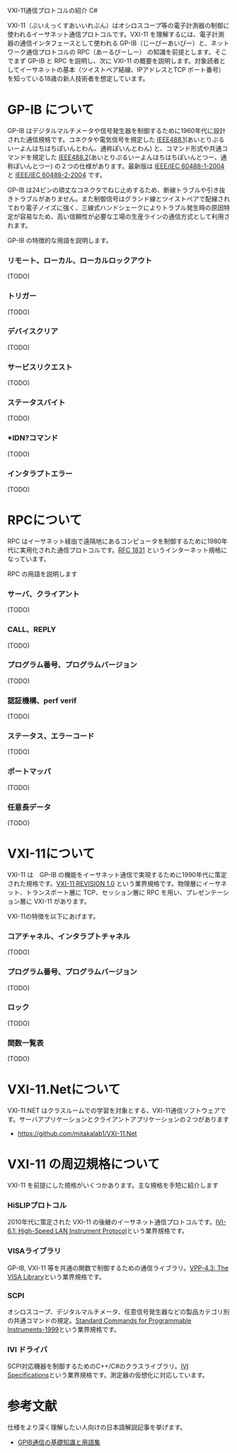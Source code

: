 VXI-11通信プロトコルの紹介
C#

VXI-11（ぶいえっくすあいいれぶん）はオシロスコープ等の電子計測器の制御に使われるイーサネット通信プロトコルです。VXI-11 を理解するには、電子計測器の通信インタフェースとして使われる GP-IB（じーぴーあいびー）と、ネットワーク通信プロトコルの RPC（あーるぴーしー） の知識を前提とします。そこでまず GP-IB と RPC を説明し、次に VXI-11 の概要を説明します。対象読者としてイーサネットの基本（ツイストペア結線、IPアドレスとTCP ポート番号）を知っている18歳の新人技術者を想定しています。

# GP-IB について

GP-IB はデジタルマルチメータや信号発生器を制御するために1960年代に設計された通信規格です。コネクタや電気信号を規定した [IEEE488.1](https://standards.ieee.org/ieee/488/6465/)(あいとりぷるいーよんはちはちぽいんとわん、通称ぽいんとわん) と、コマンド形式や共通コマンドを規定した [IEEE488.2](https://standards.ieee.org/ieee/488.2/717/)(あいとりぷるいーよんはちはちぽいんとつー、通称ぽいんとつー)  の２つの仕様があります。最新版は [IEEE/IEC 60488-1-2004](https://standards.ieee.org/ieee/60488-1/3686/) と [IEEE/IEC 60488-2-2004](https://standards.ieee.org/ieee/60488-2/3632/) です。

GP-IB は24ピンの頑丈なコネクタでねじ止めするため、断線トラブルや引き抜きトラブルがありません。また制御信号はグランド線とツイストぺアで配線されており電子ノイズに強く、三線式ハンドシェークによりトラブル発生時の原因特定が容易なため、高い信頼性が必要な工場の生産ラインの通信方式として利用されます。

GP-IB の特徴的な用語を説明します。

### リモート、ローカル、ローカルロックアウト
(TODO)
### トリガー
(TODO)
### デバイスクリア
(TODO)
### サービスリクエスト
(TODO)
### ステータスバイト
(TODO)
### *IDN?コマンド
(TODO)
### インタラプトエラー
(TODO)

# RPCについて

RPC はイーサネット経由で遠隔地にあるコンピュータを制御するために1980年代に実用化された通信プロトコルです。[RFC 1831](https://www.rfc-editor.org/rfc/rfc1831) というインターネット規格になっています。

RPC の用語を説明します
### サーバ、クライアント
(TODO)
### CALL、REPLY
(TODO)
### プログラム番号、プログラムバージョン
(TODO)
### 認証機構、perf verif
(TODO)
### ステータス、エラーコード
(TODO)
### ポートマッパ
(TODO)
### 任意長データ
(TODO)

# VXI-11について

VXI-11 は　GP-IB の機能をイーサネット通信で実現するために1990年代に策定された規格です。[VXI-11 REVISION 1.0](https://www.vxibus.org/specifications.html) という業界規格です。物理層にイーサネット、トランスポート層に TCP、セッション層に RPC を用い、プレゼンテーション層に VXI-11 があります。

VXI-11の特徴を以下にあげます。

### コアチャネル、インタラプトチャネル
(TODO)
### プログラム番号、プログラムバージョン
(TODO)
### ロック
(TODO)
### 関数一覧表
(TODO)

# VXI-11.Netについて

VXI-11.NET はクラスルームでの学習を対象とする、VXI-11通信ソフトウェアです。サーバアプリケーションとクライアントアプリケーションの２つがあります
- https://github.com/mitakalab1/VXI-11.Net

# VXI-11 の周辺規格について

VXI-11 を前提にした規格がいくつかあります。主な規格を手短に紹介します

### HiSLIPプロトコル
2010年代に策定された VXI-11 の後継のイーサネット通信プロトコルです。[IVI-6.1: High-Speed LAN Instrument Protocol](https://www.ivifoundation.org/specifications/)という業界規格です。

### VISAライブラリ
GP-IB, VXI-11 等を共通の関数で制御するための通信ライブラリ。[VPP-4.3: The VISA Library](https://www.ivifoundation.org/specifications/)という業界規格です。

### SCPI
オシロスコープ、デジタルマルチメータ、任意信号発生器などの製品カテゴリ別の共通コマンドの規定。[Standard Commands for Programmable Instruments-1999](https://www.ivifoundation.org/specifications/)という業界規格です。

### IVI ドライバ
SCPI対応機器を制御するためのC++/C#のクラスライブラリ。[IVI Specifications](https://www.ivifoundation.org/specifications/)という業界規格です。測定器の仮想化に対応しています。

# 参考文献

仕様をより深く理解したい人向けの日本語解説記事を挙げます。

- [GPIB通信の基礎知識と用語集](https://www.contec.com/jp/support/basic-knowledge/daq-control/gpib-communication/)
